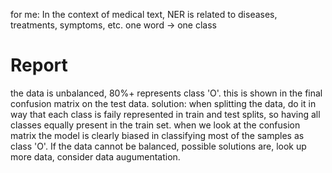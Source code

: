 for me:
In the context of medical text, NER is related to diseases, treatments, symptoms, etc. one word -> one class



# Report

the data is unbalanced, 80%+ represents class 'O'. this is shown in the final confusion matrix on the test data. solution: when splitting the data, do it in way that each class is faily represented in train and test splits, so having all classes equally present in the train set. when we look at the confusion matrix the model is clearly biased in classifying most of the samples as class 'O'. If the data cannot be balanced, possible solutions are, look up more data, consider data augumentation. 